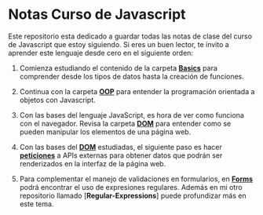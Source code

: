 # Notas Curso de Javascript

Este repositorio esta dedicado a guardar todas las notas de clase del curso de Javascript que estoy siguiendo. Si eres un buen lector, te invito a aprender este lenguaje desde cero en el siguiente orden:

1. Comienza estudiando el contenido de la carpeta [**Basics**](./Basics) para comprender desde los tipos de datos hasta la creación de funciones.

2. Continua con la carpeta [**OOP**](./OOP) para entender la programación orientada a objetos con Javascript.

3. Con las bases del lenguaje JavaScript, es hora de ver como funciona con el navegador. Revisa la carpeta [**DOM**](./DOM) para entender como se pueden manipular los elementos de una página web.

4. Con las bases del [**DOM**](./DOM) estudiadas, el siguiente paso es hacer [**peticiones**](./Peticiones) a APIs externas para obtener datos que podrán ser renderizados en la interfaz de la página web.

5. Para complementar el manejo de validaciones en formularios, en [**Forms**](./Forms/) podrá encontrar el uso de expresiones regulares. Además en mi otro repositorio llamado [**Regular-Expressions**] puede profundizar más en este tema.